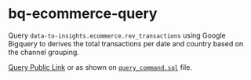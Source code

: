 # bq-ecommerce-query
Query `data-to-insights.ecommerce.rev_transactions` using Google Bigquery to derives the total transactions per date and country based on the channel grouping.

[Query Public Link](https://console.cloud.google.com/bigquery?sq=554179630584:0cbc68ac19b643d5b12242a35ee90c21) or as shown on [`query_command.sql`](https://github.com/zeenfts/bq-ecommerce-query/blob/main/query_command.sql) file.
